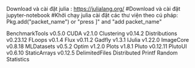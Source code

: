 Download và cài đặt julia : https://julialang.org/ <space><space>
#Download và cài đặt jupyter-notebook
#Khởi chạy julia cài đặt các thư viện theo cú pháp: Pkg.add("packet_name")
or "press ]" and "add packet_name"

BenchmarkTools v0.5.0
CUDA v2.1.0
Clustering v0.14.2
Distributions v0.23.12
FLoops v0.1.4
Flux v0.11.2
Gadfly v1.3.1
IJulia v1.22.0
ImageCore v0.8.18
MLDatasets v0.5.2
Optim v1.2.0
Plots v1.8.1
Pluto v0.12.11
PlutoUI v0.6.10
StaticArrays v0.12.5
DelimitedFiles
Distributed
Printf
Random
Statistics
